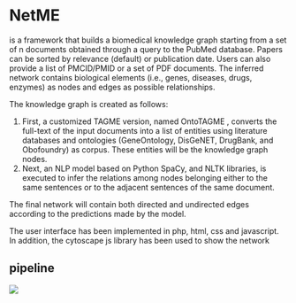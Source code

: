 # NetME

is a framework that builds a biomedical knowledge graph starting from a set of n documents obtained through a query to the PubMed database. Papers can be sorted by relevance (default) or publication date. 
Users can also provide a list of PMCID/PMID or a set of PDF documents. The inferred network contains biological elements (i.e., genes, diseases, drugs, enzymes) as nodes and edges as possible relationships.

The knowledge graph is created as follows:
   1. First, a customized TAGME version, named OntoTAGME , converts the full-text of the input documents into a list of entities using literature databases and ontologies (GeneOntology, DisGeNET, DrugBank, and Obofoundry) as corpus. These entities will be the knowledge graph nodes.
   2. Next, an NLP model based on Python SpaCy, and NLTK libraries, is executed to infer the relations among nodes belonging either to the same sentences or to the adjacent sentences of the same document.

The final network will contain both directed and undirected edges according to the predictions made by the model.

The user interface has been implemented in php, html, css and javascript. In addition, the cytoscape js library has been used to show the network 

## pipeline
![](https://github.com/[username]/[reponame]/blob/[branch]/image.jpg?raw=true)
